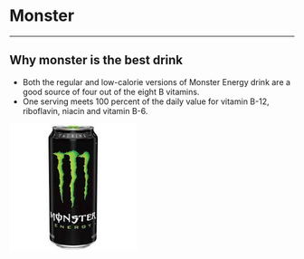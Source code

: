 # Monster
---
## Why monster is the best drink
* Both the regular and low-calorie versions of Monster Energy drink are a good source of four out of the eight B vitamins. 
* One serving meets 100 percent of the daily value for vitamin B-12, riboflavin, niacin and vitamin B-6.

![alt text](monster.jpg)
